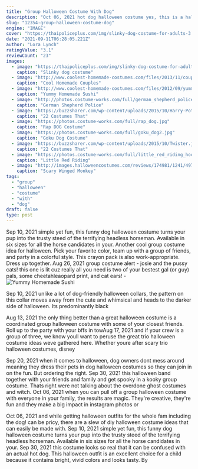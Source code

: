 ```yaml
---
title: "Group Halloween Costume With Dog"
description: "Oct 06, 2021 hot dog halloween costume yes, this is a halloween costume for dogs . But this hilarious, punny costume is a must for dog parentsand it comes in six different"
slug: "12354-group-halloween-costume-dog"
engine: "IMAGE"
cover: "https://thaipoliceplus.com/img/slinky-dog-costume-for-adults-3.jpg"
date: "2021-09-11T06:28:05.221Z"
author: "Lora Lynch"
ratingValue: "3.1"
reviewCount: "23"
images:
  - image: "https://thaipoliceplus.com/img/slinky-dog-costume-for-adults-3.jpg"
    caption: "Slinky dog costume"
  - image: "http://www.coolest-homemade-costumes.com/files/2013/11/couples-slinky-dog-costume-86935.jpg"
    caption: "Cool Homemade Couples"
  - image: "http://www.coolest-homemade-costumes.com/files/2012/09/yummy-homemade-sushi-hand-roll-halloween-costume-9366.jpg"
    caption: "Yummy Homemade Sushi"
  - image: "http://photos.costume-works.com/full/german_shepherd_police_dog4.jpg"
    caption: "German Shepherd Police"
  - image: "https://buzzsharer.com/wp-content/uploads/2015/10/Harry-Potter.jpg"
    caption: "22 Costumes That"
  - image: "https://photos.costume-works.com/full/rap_dog.jpg"
    caption: "Rap DOG Costume"
  - image: "https://photos.costume-works.com/full/goku_dog2.jpg"
    caption: "Goku Dog Costume"
  - image: "https://buzzsharer.com/wp-content/uploads/2015/10/Twister.jpg"
    caption: "22 Costumes That"
  - image: "https://photos.costume-works.com/full/little_red_riding_hood_and_grandmother.jpg"
    caption: "Little Red Riding"
  - image: "http://images.halloweencostumes.com/reviews/174981/1241/497.jpg"
    caption: "Scary Winged Monkey"
tags:
  - "group"
  - "halloween"
  - "costume"
  - "with"
  - "dog"
draft: false
type: post
---
```


Sep 10, 2021 simple yet fun, this funny dog halloween costume turns your pup into the trusty steed of the terrifying headless horseman. Available in six sizes for all the horse candidates in your. Another cool group costume idea for halloween. Pick your favorite color, team up with a group of friends, and party in a colorful style. This crayon pack is also work-appropriate. Dress up together. Aug 26, 2021 group costume alert - josie and the pussy cats! this one is lit cuz really all you need is two of your bestest gal (or guy) pals, some cheetahleaopard print, and cat ears! -
![Yummy Homemade Sushi](http://www.coolest-homemade-costumes.com/files/2012/09/yummy-homemade-sushi-hand-roll-halloween-costume-9366.jpg "Yummy Homemade Sushi")

Sep 10, 2021 unlike a lot of dog-friendly halloween collars, the pattern on this collar moves away from the cute and whimsical and heads to the darker side of halloween. Its predominantly black
<!--inArticleAds-->

<!--galleryOne-->

Aug 13, 2021 the only thing better than a great halloween costume is a coordinated group halloween costume with some of your closest friends. Roll up to the party with your bffs in towAug 17, 2021 and if your crew is a group of three, we know youll want to peruse the great trio halloween costume ideas weve gathered here. Whether youre after scary trio halloween costumes, disney
<!--inArticleAds-->

<!--galleryTwo-->

Sep 20, 2021 when it comes to halloween, dog owners dont mess around  meaning they dress their pets in dog halloween costumes so they can join in on the fun. But ordering the right. Sep 30, 2021 this halloween band together with your friends and family and get spooky in a kooky group costume. Thats right  were not talking about the overdone ghost costumes and witch. Oct 06, 2021 when you can pull off a group halloween costume with everyone in your family, the results are magic. They're creative, they're fun and they make a big impact in instagram photos or
<!--galleryThree-->

Oct 06, 2021 and while getting halloween outfits for the whole fam  including the dog!  can be pricy, there are a slew of diy halloween costume ideas that can easily be made with. Sep 10, 2021 simple yet fun, this funny dog halloween costume turns your pup into the trusty steed of the terrifying headless horseman. Available in six sizes for all the horse candidates in your. Sep 30, 2021 this costume looks so real that it can be confused with an actual hot dog. This halloween outfit is an excellent choice for a child because it contains bright, vivid colors and looks tasty. By